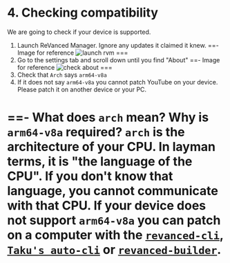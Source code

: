 # 4. Checking compatibility

We are going to check if your device is supported.

1. Launch ReVanced Manager. Ignore any updates it claimed it knew.
==- Image for reference
![launch rvm](https://github.com/SodaWithoutSparkles/ReVanced-troubleshooting-guide/blob/main/screenshots/040-first_launch_manager.jpg?raw=true)
===
2. Go to the settings tab and scroll down until you find "About"
==- Image for reference
![check about](https://github.com/SodaWithoutSparkles/ReVanced-troubleshooting-guide/blob/main/screenshots/050-check_about.jpg?raw=true)
===
3. Check that `Arch` says `arm64-v8a`
4. If it does not say `arm64-v8a` you cannot patch YouTube on your device. Please patch it on another device or your PC.

==- What does `arch` mean? Why is `arm64-v8a` required?
`arch` is the architecture of your CPU. In layman terms, it is "the language of the CPU". If you don't know that language, you cannot communicate with that CPU. If your device does not support `arm64-v8a` you can patch on a computer with the [`revanced-cli`](https://sodawithoutsparkles.github.io/revanced-troubleshooting-guide/06-revanced-cli/), [`Taku's auto-cli`](https://github.com/taku-nm/auto-cli) or [`revanced-builder`](https://github.com/reisxd/revanced-builder).
===
